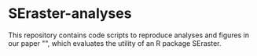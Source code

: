 # SEraster-analyses
This repository contains code scripts to reproduce analyses and figures in our paper "", which evaluates the utility of an R package SEraster.

